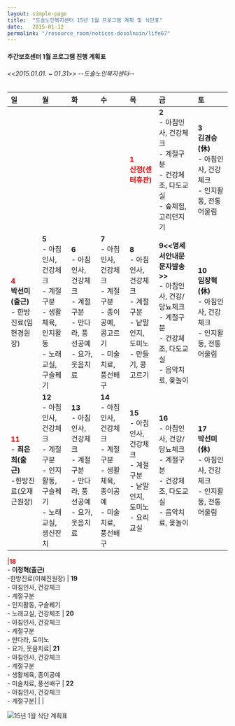 ```yaml
---
layout: simple-page
title:  "도솔노인복지센터 15년 1월 프로그램 계획 및 식단표"
date:   2015-01-12
permalink: "/resource_room/notices-dosolnoin/life67"
---
```


#### **주간보호센터 1월 프로그램 진행 계획표** 

###### *<<2015.01.01. ~ 01.31>> --도솔노인복지센터--*

|일|월|화|수|목|금|토|
|:-|:-|:-|:-|:-|:-|:-|
| | | | | **<span style="color:red;">1 <br> 신정(센터휴관)</span>**| **2** <br> - 아침인사, 건강체크 <br>- 계절구분 <br>- 건강체조, 다도교실 <br>- 숲체험, 고리던지기| **3** <br>**김경승(休)**<br> - 아침인사, 건강체크 <br>- 인지활동, 전통어울림 |
|**<span style="color:red;">4</span>** <br>**박선미(출근)**<br> - 한방진료(임현경원장) | **5** <br> - 아침인사, 건강체크 <br>- 계절구분 <br>- 생활체육, 인지활동 <br>- 노래교실, 구슬꿰기 | **6** <br>- 아침인사, 건강체크 <br>- 계절구분 <br> - 만다라, 풍선공예 <br>- 요가, 웃음치료| **7** <br> - 아침인사, 건강체크 <br>- 계절구분 <br> - 종이공예, 콩고르기 <br>- 미술치료, 풍선배구 | **8** <br> - 아침인사, 건강체크 <br>- 계절구분 <br> - 낱말인지, 도미노 <br>- 만들기, 콩고르기 | **9<<명세서안내문문자발송>>** <br> - 아침인사, 건강/당뇨체크 <br>- 계절구분 <br> - 건강체조, 다도교실 <br>- 음악치료, 윷놀이 | **10** <br> **임장혁(休)**<br> - 아침인사, 건강체크 <br>- 인지활동, 전통어울림 |
|**<span style="color:red;">11</span>** <br> - **최은희(출근)** <br>-한방진료(오재근원장) | **12** <br> - 아침인사, 건강체크 <br>- 계절구분 <br>- 인지활동, 구슬꿰기 <br>- 노래교실, 생신잔치 | **13** <br>- 아침인사, 건강체크 <br>- 계절구분 <br> - 만다라, 풍선공예 <br>- 요가, 웃음치료| **14** <br> - 아침인사, 건강체크 <br>- 계절구분 <br> - 생활체육, 종이공예 <br>- 미술치료, 풍선배구 | **15** <br> - 아침인사, 건강체크 <br>- 계절구분 <br> - 낱말인지, 도미노 <br>- 요리교실 | **16** <br> - 아침인사, 건강/당뇨체크 <br>- 계절구분 <br> - 건강체조, 다도교실 <br>- 음악치료, 윷놀이 | **17** <br> **박선미(休)** <br>- 아침인사, 건강체크 <br>- 인지활동, 전통어울림 |

|**<span style="color:red;">18</span>** <br> - **이정혁(출근)** <br>-한방진료(이혜진원장) | **19** <br> - 아침인사, 건강체크 <br>- 계절구분 <br>- 인지활동, 구슬꿰기 <br>- 노래교실, 건강체조 | **20** <br>- 아침인사, 건강체크 <br>- 계절구분 <br> - 만다라, 도미노 <br>- 요가, 웃음치료| **21** <br> - 아침인사, 건강체크 <br>- 계절구분 <br> - 생활체육, 종이공예 <br>- 미술치료, 풍선배구 | **22** <br> - 아침인사, 건강체크 <br>- 계절구분| | |


![15년 1월 식단 계획표](/resource_room/notices-dosolnoin/files/15년1월프로그램계획및식단표2.png)
